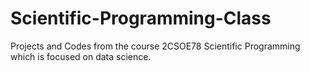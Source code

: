 # Scientific-Programming-Class
Projects and Codes from the course 2CSOE78 Scientific Programming which is focused on data science.
